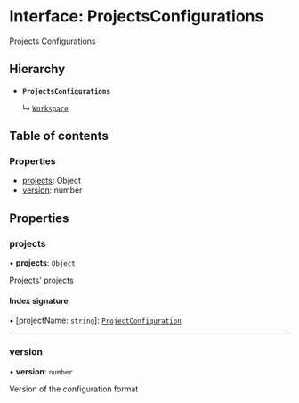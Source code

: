 # Interface: ProjectsConfigurations

Projects Configurations

## Hierarchy

- **`ProjectsConfigurations`**

  ↳ [`Workspace`](../../reference/core-api/devkit/documents/Workspace)

## Table of contents

### Properties

- [projects](../../reference/core-api/devkit/documents/ProjectsConfigurations#projects): Object
- [version](../../reference/core-api/devkit/documents/ProjectsConfigurations#version): number

## Properties

### projects

• **projects**: `Object`

Projects' projects

#### Index signature

▪ [projectName: `string`]: [`ProjectConfiguration`](../../reference/core-api/devkit/documents/ProjectConfiguration)

---

### version

• **version**: `number`

Version of the configuration format
